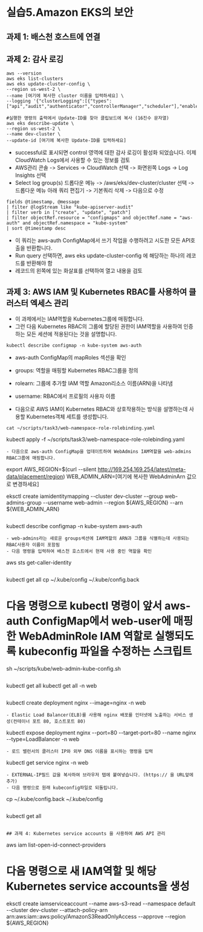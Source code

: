 # 실습5.Amazon EKS의 보안

## 과제 1: 배스천 호스트에 연결

## 과제 2: 감사 로깅

```
aws --version
aws eks list-clusters
aws eks update-cluster-config \
--region us-west-2 \
--name [여기에 복사한 cluster 이름을 입력하세요] \
--logging '{"clusterLogging":[{"types":["api","audit","authenticator","controllerManager","scheduler"],"enabled":true}]}'

#실행한 명령의 출력에서 Update-ID를 찾아 클립보드에 복사 (16진수 문자열)
aws eks describe-update \
--region us-west-2 \
--name dev-cluster \
--update-id [여기에 복사한 Update-ID를 입력하세요]
```
- successful로 표시되면 control 영역에 대한 감사 로깅이 활성화 되었습니다. 이제 CloudWatch Logs에서 사용할 수 있는 정보를 검토
- AWS관리 콘솔 -> Services -> CloudWatch 선택 -> 화면왼쪽 Logs -> Log Insights 선택
- Select log group(s) 드롭다운 메뉴 -> /aws/eks/dev-cluster/cluster 선택 -> 드롭다운 메뉴 아래 쿼리 편집기 -> 기본쿼리 삭제 -> 다음으로 수정
```
fields @timestamp, @message
| filter @logStream like "kube-apiserver-audit"
| filter verb in ["create", "update", "patch"]
| filter objectRef.resource = "configmaps" and objectRef.name = "aws-auth" and objectRef.namespace = "kube-system"
| sort @timestamp desc
```
- 이 쿼리는 aws-auth ConfigMap에서 쓰기 작업을 수행하려고 시도한 모든 API호출을 반환합니다.
- Run query 선택하면, aws eks update-cluster-config 에 해당하는 하나의 레코드를 반환해야 함
- 레코드의 왼쪽에 있는 화살표를 선택하여 열고 내용을 검토



## 과제 3: AWS IAM 및 Kubernetes RBAC를 사용하여 클러스터 엑세스 관리
- 이 과제에서는 IAM역할을 Kubernetes그룹에 매핑합니다. 
- 그런 다음 Kubernetes RBAC의 그룹에 할당된 권한이 IAM역할을 사용하여 인증하는 모든 세션에 적용된다는 것을 설명합니다.
```
kubectl describe configmap -n kube-system aws-auth
```
- aws-auth ConfigMap의 mapRoles 섹션을 확인
- groups: 역할을 매핑할 Kubernetes RBAC그룹을 정의 
- rolearn: 그룹에 추가할 IAM 역할 Amazon리소스 이름(ARN)을 나타냄
- username: RBAC에서 프로필의 사용자 이름

- 다음으로 AWS IAM이 Kubernetes RBAC와 상호작용하는 방식을 설명하는데 사용할 Kubernetes객체 세트를 생성합니다.
```
cat ~/scripts/task3/web-namespace-role-rolebinding.yaml
```
kubectl apply -f ~/scripts/task3/web-namespace-role-rolebinding.yaml
```
- 다음으로 aws-auth ConfigMap을 업데이트하여 WebAdmins IAM역할을 web-admins RBAC그룹에 매핑합니다.
```
export AWS_REGION=$(curl --silent http://169.254.169.254/latest/meta-data/placement/region) WEB_ADMIN_ARN=[여기에 복사한 WebAdminArn 값으로 변경하세요]

eksctl create iamidentitymapping --cluster dev-cluster --group web-admins-group --username web-admin --region ${AWS_REGION} --arn ${WEB_ADMIN_ARN}
```

```
kubectl describe configmap -n kube-system aws-auth
```
- web-admins라는 새로운 groups섹션에 IAM역할의 ARN과 그룹을 식별하는데 사용되는 RBAC사용자 이름이 포함됨
- 다음 명령을 입력하여 배스천 호스트에서 현재 사용 중인 역할을 확인
```
aws sts get-caller-identity
```

```
kubectl get all
cp ~/.kube/config ~/.kube/config.back
# 다음 명령으로 kubectl 명령이 앞서 aws-auth ConfigMap에서 web-user에 매핑한 WebAdminRole IAM 역할로 실행되도록 kubeconfig 파일을 수정하는 스크립트
sh ~/scripts/kube/web-admin-kube-config.sh
```

```
kubectl get all
kubectl get all -n web
```

```
kubectl create deployment nginx --image=nginx -n web
```
- Elastic Load Balancer(ELB)를 사용해 nginx 배포를 인터넷에 노출하는 서비스 생성(컨테이너 포트 80, 호스트포트 80)
```
kubectl expose deployment nginx --port=80 --target-port=80 --name nginx --type=LoadBalancer -n web
```
- 로드 밸런서의 클러스터 IP와 외부 DNS 이름을 표시하는 명령을 입력
```
kubectl get service nginx -n web
```
- EXTERNAL-IP필드 값을 복사하여 브라우저 탭에 붙여넣습니다. (https:// 을 URL앞에 추가)
- 다음 명령으로 원래 kubeconfig파일로 되돌립니다.
```
cp ~/.kube/config.back ~/.kube/config
```
```
kubectl get all
```

## 과제 4: Kubernetes service accounts 을 사용하여 AWS API 관리

```
aws iam list-open-id-connect-providers
# 다음 명령으로 새 IAM역할 및 해당 Kubernetes service accounts을 생성
eksctl create iamserviceaccount --name aws-s3-read --namespace default --cluster dev-cluster --attach-policy-arn arn:aws:iam::aws:policy/AmazonS3ReadOnlyAccess --approve --region ${AWS_REGION}
```









































  
 








